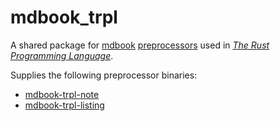 # mdbook_trpl

A shared package for [mdbook][mdbook] [preprocessors][pre] used in [_The Rust
Programming Language_][trpl].

Supplies the following preprocessor binaries:

- [mdbook-trpl-note](./src/bin/note)
- [mdbook-trpl-listing](./src/bin/listing)

[mdbook]: https://crates.io/crates/mdbook
[pre]: https://rust-lang.github.io/mdBook/format/configuration/preprocessors.html
[trpl]: https://doc.rust-lang.org/book/
